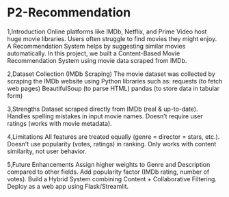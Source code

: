 # P2-Recommendation
1,Introduction
Online platforms like IMDb, Netflix, and Prime Video host huge movie libraries.
Users often struggle to find movies they might enjoy.
A Recommendation System helps by suggesting similar movies automatically.
In this project, we built a Content-Based Movie Recommendation System using movie data scraped from IMDb.

2,Dataset Collection 
(IMDb Scraping) The movie dataset was collected by scraping the IMDb website using Python libraries such as: 
requests (to fetch web pages)
BeautifulSoup (to parse HTML)
pandas (to store data in tabular form)

3,Strengths 
Dataset scraped directly from IMDb (real & up-to-date). 
Handles spelling mistakes in input movie names. 
Doesn’t require user ratings (works with movie metadata).

4,Limitations 
All features are treated equally (genre = director = stars, etc.). 
Doesn’t use popularity (votes, ratings) in ranking. 
Only works with content similarity, not user behavior.

5,Future Enhancements 
Assign higher weights to Genre and Description compared to other fields. 
Add popularity factor (IMDb rating, number of votes). 
Build a Hybrid System combining Content + Collaborative Filtering. 
Deploy as a web app using Flask/Streamlit.
